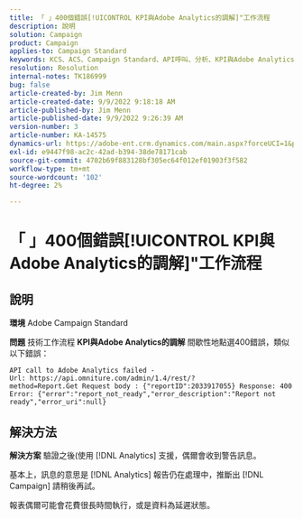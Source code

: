 ```yaml
---
title: 「 」400個錯誤[!UICONTROL KPI與Adobe Analytics的調解]"工作流程
description: 說明
solution: Campaign
product: Campaign
applies-to: Campaign Standard
keywords: KCS、ACS、Campaign Standard、API呼叫、分析、KPI與Adobe Analytics調解、400錯誤
resolution: Resolution
internal-notes: TK186999
bug: false
article-created-by: Jim Menn
article-created-date: 9/9/2022 9:18:18 AM
article-published-by: Jim Menn
article-published-date: 9/9/2022 9:26:39 AM
version-number: 3
article-number: KA-14575
dynamics-url: https://adobe-ent.crm.dynamics.com/main.aspx?forceUCI=1&pagetype=entityrecord&etn=knowledgearticle&id=90e43d53-2030-ed11-9db1-0022480866ad
exl-id: e9447f98-ac2c-42ad-b394-38de78171cab
source-git-commit: 4702b69f883128bf305ec64f012ef01903f3f582
workflow-type: tm+mt
source-wordcount: '102'
ht-degree: 2%

---
```


# 「 」400個錯誤[!UICONTROL KPI與Adobe Analytics的調解]&quot;工作流程

## 說明


<b>環境</b>
Adobe Campaign Standard

<b>問題</b>
技術工作流程 <b>KPI與Adobe Analytics的調解</b> 間歇性地點選400錯誤，類似以下錯誤：

```
API call to Adobe Analytics failed - Url: https://api.omniture.com/admin/1.4/rest/?method=Report.Get Request body : {"reportID":2033917055} Response: 400 Error: {"error":"report_not_ready","error_description":"Report not ready","error_uri":null}
```

## 解決方法


<b>解決方案</b>
驗證之後(使用 [!DNL Analytics] 支援，偶爾會收到警告訊息。

基本上，訊息的意思是 [!DNL Analytics] 報告仍在處理中，推斷出 [!DNL Campaign] 請稍後再試。

報表偶爾可能會花費很長時間執行，或是資料為延遲狀態。
